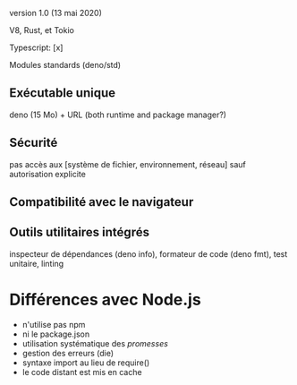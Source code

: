 version 1.0 (13 mai 2020)

V8, Rust, et Tokio

Typescript: [x]

Modules standards (deno/std)

## Exécutable unique
deno (15 Mo) + URL (both runtime and package manager?)

## Sécurité
pas accès aux [système de fichier, environnement, réseau] sauf autorisation explicite

## Compatibilité avec le navigateur

## Outils utilitaires intégrés
inspecteur de dépendances (deno info), formateur de code (deno fmt), test unitaire, linting

# Différences avec Node.js
- n'utilise pas npm
- ni le package.json
- utilisation systématique des _promesses_
- gestion des erreurs (die)
- syntaxe import au lieu de require()
- le code distant est mis en cache


















